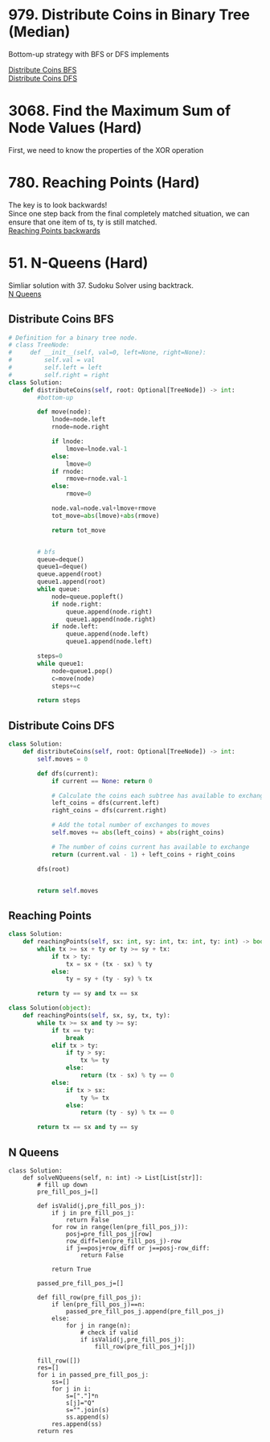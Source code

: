 # 979. Distribute Coins in Binary Tree (Median)
Bottom-up strategy with BFS or DFS implements

[Distribute Coins BFS](#distribute-coins-bfs)\
[Distribute Coins DFS](#distribute-coins-dfs)
# 3068. Find the Maximum Sum of Node Values (Hard)
First, we need to know the properties of the XOR operation

# 780. Reaching Points (Hard)
The key is to look backwards! \
Since one step back from the final completely matched situation, 
we can ensure that one item of ts, ty is still matched.\
[Reaching Points backwards](#reaching-points)

# 51. N-Queens (Hard)
Simliar solution with 37. Sudoku Solver using backtrack.\
[N Queens](#n-queens)
 

## Distribute Coins BFS
```python
# Definition for a binary tree node.
# class TreeNode:
#     def __init__(self, val=0, left=None, right=None):
#         self.val = val
#         self.left = left
#         self.right = right
class Solution:
    def distributeCoins(self, root: Optional[TreeNode]) -> int:
        #bottom-up

        def move(node):
            lnode=node.left
            rnode=node.right

            if lnode:
                lmove=lnode.val-1
            else:
                lmove=0
            if rnode:
                rmove=rnode.val-1
            else:
                rmove=0

            node.val=node.val+lmove+rmove
            tot_move=abs(lmove)+abs(rmove)

            return tot_move


        # bfs
        queue=deque()
        queue1=deque()
        queue.append(root)
        queue1.append(root)
        while queue:
            node=queue.popleft()
            if node.right:
                queue.append(node.right)
                queue1.append(node.right)
            if node.left:
                queue.append(node.left)
                queue1.append(node.left)

        steps=0
        while queue1:
            node=queue1.pop()
            c=move(node)
            steps+=c

        return steps
```
## Distribute Coins DFS
```python
class Solution:
    def distributeCoins(self, root: Optional[TreeNode]) -> int:
        self.moves = 0

        def dfs(current):
            if current == None: return 0

            # Calculate the coins each subtree has available to exchange
            left_coins = dfs(current.left)
            right_coins = dfs(current.right)

            # Add the total number of exchanges to moves
            self.moves += abs(left_coins) + abs(right_coins)

            # The number of coins current has available to exchange
            return (current.val - 1) + left_coins + right_coins

        dfs(root)


        return self.moves
```

## Reaching Points
```python
class Solution:
    def reachingPoints(self, sx: int, sy: int, tx: int, ty: int) -> bool:
        while tx >= sx + ty or ty >= sy + tx:
            if tx > ty:
                tx = sx + (tx - sx) % ty
            else:
                ty = sy + (ty - sy) % tx

        return ty == sy and tx == sx

class Solution(object):
    def reachingPoints(self, sx, sy, tx, ty):
        while tx >= sx and ty >= sy:
            if tx == ty:
                break
            elif tx > ty:
                if ty > sy:
                    tx %= ty
                else:
                    return (tx - sx) % ty == 0
            else:
                if tx > sx:
                    ty %= tx
                else:
                    return (ty - sy) % tx == 0

        return tx == sx and ty == sy
```
## N Queens
```pyrhon
class Solution:
    def solveNQueens(self, n: int) -> List[List[str]]:
        # fill up down
        pre_fill_pos_j=[]

        def isValid(j,pre_fill_pos_j):
            if j in pre_fill_pos_j:
                return False
            for row in range(len(pre_fill_pos_j)):
                posj=pre_fill_pos_j[row]
                row_diff=len(pre_fill_pos_j)-row
                if j==posj+row_diff or j==posj-row_diff:
                    return False
            
            return True

        passed_pre_fill_pos_j=[]

        def fill_row(pre_fill_pos_j):
            if len(pre_fill_pos_j)==n:
                passed_pre_fill_pos_j.append(pre_fill_pos_j)
            else:
                for j in range(n):
                    # check if valid
                    if isValid(j,pre_fill_pos_j):
                        fill_row(pre_fill_pos_j+[j])

        fill_row([])
        res=[]
        for i in passed_pre_fill_pos_j:
            ss=[]
            for j in i:
                s=["."]*n 
                s[j]="Q"
                s="".join(s)
                ss.append(s)
            res.append(ss)
        return res
```
